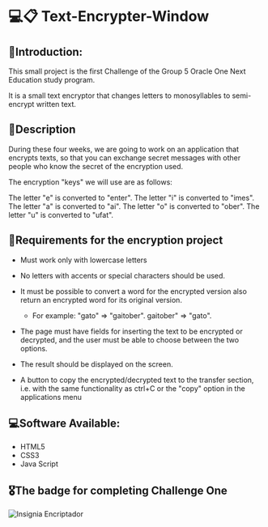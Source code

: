 # 💻📋 Text-Encrypter-Window
## 💬Introduction:
This small project is the first Challenge of the Group 5 Oracle One Next Education study program.

It is a small text encryptor that changes letters to monosyllables to semi-encrypt written text.
## 📑Description
During these four weeks, we are going to work on an application that encrypts texts, so that you can exchange secret messages with other people who know the secret of the encryption used.

The encryption "keys" we will use are as follows:

The letter "e" is converted to "enter".
The letter "i" is converted to "imes".
The letter "a" is converted to "ai".
The letter "o" is converted to "ober".
The letter "u" is converted to "ufat".
## 📝Requirements for the encryption project
- Must work only with lowercase letters
- No letters with accents or special characters should be used.
- It must be possible to convert a word for the encrypted version also return an encrypted word for its original version.
  - For example:
    "gato" => "gaitober".
    gaitober" => "gato".

- The page must have fields for inserting the text to be encrypted or decrypted, and the user must be able to choose between the two options.
- The result should be displayed on the screen.
- A button to copy the encrypted/decrypted text to the transfer section, i.e. with the same functionality as ctrl+C or the "copy" option in the applications menu
## 💻Software Available:
- HTML5
- CSS3
- Java Script
## 🎖️The badge for completing Challenge One
![Insignia Encriptador](https://github.com/LuisJimenez35/Text-Encrypter-Window/assets/82769778/c9d62e29-a2db-4f87-b8cb-ee5b4c384977)




